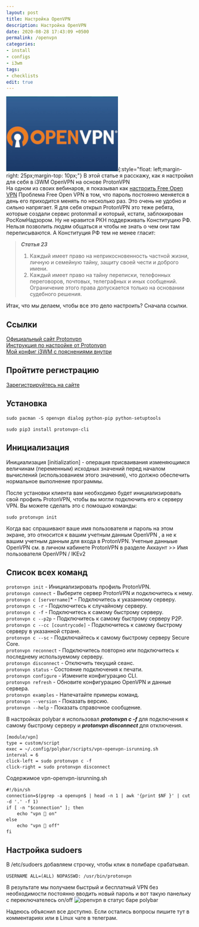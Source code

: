 ```yaml
---
layout: post
title: Настройка OpenVPN
description: Настройка OpenVPN
date: 2020-08-28 17:43:09 +0500
permalink: /openvpn
categories: 
- install
- configs
- i3wm
tags:
- checklists
edit: true
---
```

![Настройка OpenVPN](../img/openvpn.jpg){:style="float: left;margin-right: 25px;margin-top: 10px;"} В этой статье я расскажу, как я настройил для себя в i3WM OpenVPN на основе ProtonVPN   
На одном из своих вебинаров, я показывал как [настроить Free Open VPN](https://www.youtube.com/watch?v=kDnDjjndamY)
Проблема Free Open VPN в том, что пароль постоянно меняется в день его приходится менять по несколько раз. Это очень не удобно и сильно напрягает. Я для себя открыл ProtonVPN это теже ребята, которые создали сервис protonmail и который, кстати, заблокирован РосКомНадзором. Ну не нравится РКН поддерживать Конституцию РФ. Нельзя позволить людям общаться и чтобы не знать о чем они там переписываются. 
А Конституция РФ тем не менее гласит:

> ***Статья 23***
> 1. Каждый имеет право на неприкосновенность частной жизни, личную и семейную тайну, защиту своей чести и доброго имени.
> 2. Каждый имеет право на тайну переписки, телефонных переговоров, почтовых, телеграфных и иных сообщений. Ограничение этого права допускается только на основании судебного решения. 

Итак, что мы делаем, чтобы все это дело настроить?
Сначала ссылки.


## Ссылки
[Официальный сайт Protonvpn](https://protonvpn.com)<br>
[Инструкция по настройке от Protonvpn](https://protonvpn.com/support/linux-vpn-tool/)<br>
[Мой конфиг i3WM с пояснениями внутри](https://github.com/ordanax/dots/tree/master/3wm_v_3)<br>

## Пройтите регистрацию  
[Зарегистрируйтесь на сайте](https://account.protonvpn.com/signup/account)<br>



## Установка  

```
sudo pacman -S openvpn dialog python-pip python-setuptools
```
```
sudo pip3 install protonvpn-cli
```
## Инициализация 
Инициализация [initialization] - операция присваивания изменяющимся величинам (переменным) исходных значений перед началом вычислений (использованием этого значения), что должно обеспечить нормальное выполнение программы.

После установки клиента вам необходимо будет инициализировать свой профиль ProtonVPN, чтобы вы могли подключить его к серверу VPN. Вы можете сделать это с помощью команды:
```
sudo protonvpn init
```

Когда вас спрашивают ваше имя пользователя и пароль на этом экране, это относится к вашим учетным данным OpenVPN , а не к вашим учетным данным для входа в ProtonVPN.
Учетные данныые OpenVPN см. в личном кабинете ProtonVPN в разделе Аккаунт >> Имя пользователя OpenVPN / IKEv2 

## Список всех команд
```protonvpn init``` - Инициализировать профиль ProtonVPN.  
```protonvpn connect``` - Выберите сервер ProtonVPN и подключитесь к нему.  
```protonvpn c [servername]```* - Подключитесь к указанному серверу.  
```protonvpn c -r``` - Подключитесь к случайному серверу.  
```protonvpn c -f``` - Подключитесь к самому быстрому серверу.  
```protonvpn c --p2p``` - Подключитесь к самому быстрому серверу P2P.  
```protonvpn c --cc [countrycode]``` - Подключитесь к самому быстрому серверу в указанной стране.  
``` protonvpn c --sc ``` - Подключайтесь к самому быстрому серверу Secure Core.  
```protonvpn reconnect``` - Подключитесь повторно или подключитесь к последнему используемому серверу.  
```protonvpn disconnect``` - Отключить текущий сеанс.  
```protonvpn status``` - Состояние подключения к печати.  
```protonvpn configure``` - Измените конфигурацию CLI.  
```protonvpn refresh``` - Обновите конфигурацию OpenVPN и данные сервера.  
```protonvpn examples``` - Напечатайте примеры команд.  
```protonvpn --version``` - Показать версию.  
```protonvpn --help``` - Показать справочное сообщение.  

В настройках polybar я использовал ***protonvpn c -f*** для подключения к самому быстрому серверу и ***protonvpn disconnect*** для отключения.

```
[module/vpn]
type = custom/script
exec = ~/.config/polybar/scripts/vpn-openvpn-isrunning.sh
interval = 6
click-left = sudo protonvpn c -f
click-right = sudo protonvpn disconnect
```
Содержимое vpn-openvpn-isrunning.sh

```
#!/bin/sh
connection=$(pgrep -a openvpn$ | head -n 1 | awk '{print $NF }' | cut -d '.' -f 1)
if [ -n "$connection" ]; then
    echo "vpn  on"
else 
    echo "vpn  off"
fi
```
## Настройка sudoers
В /etc/sudoers добавляем строчку, чтобы клик в полибаре срабатывал.   
```
USERNAME ALL=(ALL) NOPASSWD: /usr/bin/protonvpn
```

В результате мы получаем быстрый и бесплатный VPN без необходимости постоянно вводить новый пароль и вот такую панельку с переключателесь on/off
![openvpn в статус баре polybar](../img/vpn_polybar_sratus.png)

Надеюсь объяснил все доступно. Если остались вопросы пишите тут в комментариях или в Linux чате в телеграм.
